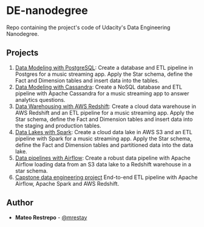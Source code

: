 # DE-nanodegree

Repo containing the project's code of Udacity's Data Engineering Nanodegree.

## Projects

1. [Data Modeling with PostgreSQL](1-data_modelling/Postgres): Create a database and ETL pipeline in Postgres for a
   music streaming app. Apply the Star schema, define the Fact and Dimension tables and insert data into the tables.
2. [Data Modeling with Cassandra](1-data_modelling/cassandra): Create a NoSQL database and ETL pipeline with Apache
   Cassandra for a music streaming app to answer analytics questions.
3. [Data Warehousing with AWS Redshift](2-data_warehouses/Redshift): Create a cloud data warehouse in AWS Redshift and
   an ETL pipeline for a music streaming app. Apply the Star schema, define the Fact and Dimension tables and insert
   data into the staging and production tables.
4. [Data Lakes with Spark](3-spark_datalakes): Create a cloud data lake in AWS S3 and an ETL pipeline with Spark for a
   music streaming app. Apply the Star schema, define the Fact and Dimension tables and partitioned data into the data
   lake.
5. [Data pipelines with Airflow](4-airflow_pipelines): Create a robust data pipeline with Apache Airflow loading data
   from an S3 data lake to a Redshift warehouse in a star schema.
6. [Capstone data engineering project](5-capstone) End-to-end ETL pipeline with Apache Airflow, Apache Spark and AWS
   Redshift.

## Author

* **Mateo Restrepo** - [@mrestay](https://github.com/mrestay)